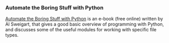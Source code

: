 ### Automate the Boring Stuff with Python

[Automate the Boring Stuff with Python](https://automatetheboringstuff.com/) is an e-book (free online) written by Al Sweigart, that gives a good basic overview of programming with Python, and discusses some of the useful modules for working with specific file types.